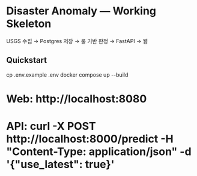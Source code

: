 # Disaster Anomaly — Working Skeleton
USGS 수집 → Postgres 저장 → 룰 기반 판정 → FastAPI → 웹

## Quickstart
cp .env.example .env
docker compose up --build
# Web: http://localhost:8080
# API: curl -X POST http://localhost:8000/predict -H "Content-Type: application/json" -d '{"use_latest": true}'

